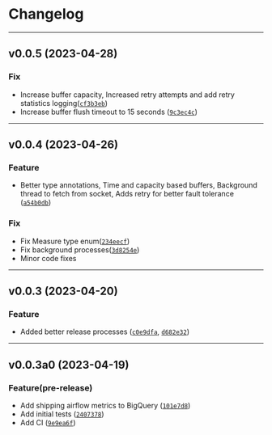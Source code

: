 # Changelog

[//]: # (Next Release)

---

## v0.0.5 (2023-04-28)
### Fix
* Increase buffer capacity, Increased retry attempts and add retry statistics logging([`cf3b3eb`](https://github.com/abyssnlp/airflow-metrics-gbq/commit/cf3b3eb2ff820d89d30b7e4fbcf4f7f48a198b7d))
* Increase buffer flush timeout to 15 seconds ([`9c3ec4c`](https://github.com/abyssnlp/airflow-metrics-gbq/commit/9c3ec4cd53e24a25d728c85b8f49b20b6266533a))


---

## v0.0.4 (2023-04-26)
### Feature
* Better type annotations, Time and capacity based buffers, Background thread to fetch from socket, Adds retry for better
fault tolerance ([`a54b0db`](https://github.com/abyssnlp/airflow-metrics-gbq/commit/a54b0db1e55d7822476d7812cd3749a2f99cc7b4))

### Fix
* Fix Measure type enum([`234eecf`](https://github.com/abyssnlp/airflow-metrics-gbq/commit/234eecfaf6760037ca4e71d21da4ea746cc49797))
* Fix background processes([`3d8254e`](https://github.com/abyssnlp/airflow-metrics-gbq/commit/3d8254e5752ae37261d51843993a4eec2986419c))
* Minor code fixes

---

## v0.0.3 (2023-04-20)
### Feature
* Added better release processes ([`c0e9dfa`](https://github.com/abyssnlp/airflow-metrics-gbq/commit/c0e9dfaf3cf03708d4426b79768aa0947e44c340),
[`d682e32`](https://github.com/abyssnlp/airflow-metrics-gbq/commit/d682e32484252fcc99484f05cc4ec785bd81febd))

---

## v0.0.3a0 (2023-04-19)
### Feature(pre-release)
* Add shipping airflow metrics to BigQuery ([`101e7d8`](https://github.com/abyssnlp/airflow-metrics-gbq/commit/101e7d8d263dddfa93e261b838fa64af8b02e8a2))
* Add initial tests ([`2407378`](https://github.com/abyssnlp/airflow-metrics-gbq/commit/24073780795b9ad1a12d8a70c629d1e155895141))
* Add CI ([`9e9ea6f`](https://github.com/abyssnlp/airflow-metrics-gbq/commit/9e9ea6f61053df874e025c8780fe52bd69a173c9))
